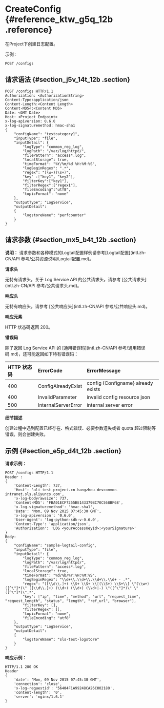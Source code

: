 # CreateConfig {#reference_ktw_g5q_12b .reference}

在Project下创建日志配置。

示例：

``` {#codeblock_05o_cmy_woq}
POST /configs
```

## 请求语法 {#section_j5v_14t_12b .section}

``` {#codeblock_fes_57i_d5m}
POST /configs HTTP/1.1
Authorization: <AuthorizationString> 
Content-Type:application/json
Content-Length:<Content Length>
Content-MD5<:<Content MD5>
Date: <GMT Date>
Host: <Project Endpoint>
x-log-apiversion: 0.6.0
x-log-signaturemethod: hmac-sha1
{
    "configName": "testcategory1",
    "inputType": "file",
    "inputDetail": {
        "logType": "common_reg_log",
        "logPath": "/var/log/httpd/",
        "filePattern": "access*.log",
        "localStorage": true,
        "timeFormat": "%Y/%m/%d %H:%M:%S",
        "logBeginRegex": ".*",
        "regex": "(\w+)(\s+)",
        "key" :["key1", "key2"],
        "filterKey":["key1"],
        "filterRegex":["regex1"],
        "fileEncoding":"utf8",
        "topicFormat": "none"
    },
    "outputType": "LogService",
    "outputDetail": 
    {
        "logstoreName": "perfcounter"
    }
}
```

## 请求参数 {#section_mx5_b4t_12b .section}

**说明：** 请求参数和各种模式的Logtail配置样例请参考[Logtail配置](intl.zh-CN/API 参考/公共资源说明/Logtail配置.md)。

 **请求头** 

无特有请求头。关于 Log Service API 的公共请求头，请参考 [公共请求头](intl.zh-CN/API 参考/公共请求头.md)。

 **响应头** 

无特有响应头。请参考 [公共响应头](intl.zh-CN/API 参考/公共响应头.md)。

 **响应元素** 

HTTP 状态码返回 200。

 **错误码** 

除了返回 Log Service API 的 [通用错误码](intl.zh-CN/API 参考/通用错误码.md)，还可能返回如下特有错误码：

|HTTP 状态码|ErrorCode|ErrorMessage|
|:-------|:--------|:-----------|
|400|ConfigAlreadyExist|config \{Configname\} already exists|
|400|InvalidParameter|invalid config resource json|
|500|InternalServerError|internal server error|

 **细节描述** 

创建过程中遇到配置已经存在、格式错误、必要参数遗失或者 quota 超过限制等错误，则会创建失败。

## 示例 {#section_e5p_d4t_12b .section}

**请求示例：** 

``` {#codeblock_6v4_rig_of0}
POST /configs HTTP/1.1
Header :
{
    'Content-Length': 737, 
    'Host': 'ali-test-project.cn-hangzhou-devcommon-intranet.sls.aliyuncs.com', 
    'x-log-bodyrawsize': 737, 
    'Content-MD5': 'FBA01ECF7255BE143379BC70C56BBF68', 
    'x-log-signaturemethod': 'hmac-sha1', 
    'Date': 'Mon, 09 Nov 2015 07:45:30 GMT', 
    'x-log-apiversion': '0.6.0', 
    'User-Agent': 'log-python-sdk-v-0.6.0', 
    'Content-Type': 'application/json', 
    'Authorization': 'LOG <yourAccessKeyId>:<yourSignature>'
}
Body:
{
    "configName": "sample-logtail-config",
    "inputType": "file",
    "inputDetail": {
        "logType": "common_reg_log", 
        "logPath": "/var/log/httpd/",
        "filePattern": "access*.log",
        "localStorage": true, 
        "timeFormat": "%d/%b/%Y:%H:%M:%S", 
        "logBeginRegex": "\\d+\\.\\d+\\.\\d+\\.\\d+ - .*", 
        "regex": "([\\d\\.]+) \\S+ \\S+ \\[(\\S+) \\S+\\] \"(\\w+) ([^\"]*)\" ([\\d\\.]+) (\\d+) (\\d+) (\\d+|-) \"([^\"]*)\" \"([^\"]*)\".*", 
        "key": ["ip", "time", "method", "url", "request_time", "request_length", "status", "length", "ref_url", "browser"], 
        "filterKey": [], 
        "filterRegex": [],
        "topicFormat": "none", 
        "fileEncoding": "utf8"
    }, 
    "outputType": "LogService", 
    "outputDetail": 
    {
        "logstoreName": "sls-test-logstore"
    }
}
```

 **响应示例：** 

``` {#codeblock_nrx_3o2_x17}
HTTP/1.1 200 OK
Header
{
    'date': 'Mon, 09 Nov 2015 07:45:30 GMT',
    'connection': 'close',
    'x-log-requestid': '56404F1A99248CA26C002180',
    'content-length': '0',
    'server': 'nginx/1.6.1'
}
```

